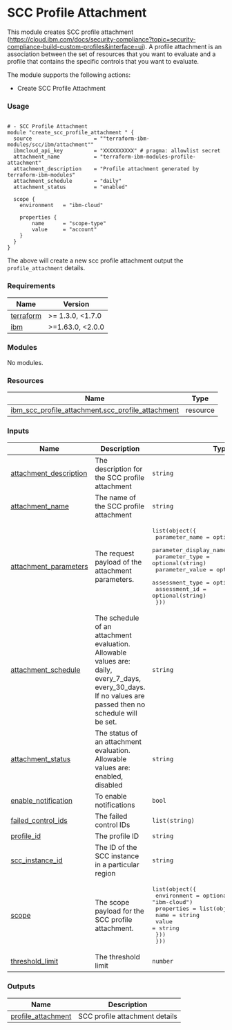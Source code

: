 # SCC Profile Attachment

This module creates SCC profile attachment (https://cloud.ibm.com/docs/security-compliance?topic=security-compliance-build-custom-profiles&interface=ui). A profile attachment is an association between the set of resources that you want to evaluate and a profile that contains the specific controls that you want to evaluate.

The module supports the following actions:
- Create SCC Profile Attachment

### Usage

```hcl

# - SCC Profile Attachment
module "create_scc_profile_attachment " {
  source                    = ""terraform-ibm-modules/scc/ibm/attachment""
  ibmcloud_api_key          = "XXXXXXXXXX" # pragma: allowlist secret
  attachment_name           = "terraform-ibm-modules-profile-attachment"
  attachment_description    = "Profile attachment generated by terraform-ibm-modules"
  attachment_schedule       = "daily"
  attachment_status         = "enabled"

  scope {
    environment   = "ibm-cloud"

    properties {
        name      = "scope-type"
        value     = "account"
    }
  }
}
```

The above will create a new scc profile attachment output the `profile_attachment` details.

<!-- BEGINNING OF PRE-COMMIT-TERRAFORM DOCS HOOK -->
### Requirements

| Name | Version |
|------|---------|
| <a name="requirement_terraform"></a> [terraform](#requirement\_terraform) | >= 1.3.0, <1.7.0 |
| <a name="requirement_ibm"></a> [ibm](#requirement\_ibm) | >=1.63.0, <2.0.0 |

### Modules

No modules.

### Resources

| Name | Type |
|------|------|
| [ibm_scc_profile_attachment.scc_profile_attachment](https://registry.terraform.io/providers/IBM-Cloud/ibm/latest/docs/resources/scc_profile_attachment) | resource |

### Inputs

| Name | Description | Type | Default | Required |
|------|-------------|------|---------|:--------:|
| <a name="input_attachment_description"></a> [attachment\_description](#input\_attachment\_description) | The description for the SCC profile attachment | `string` | n/a | yes |
| <a name="input_attachment_name"></a> [attachment\_name](#input\_attachment\_name) | The name of the SCC profile attachment | `string` | n/a | yes |
| <a name="input_attachment_parameters"></a> [attachment\_parameters](#input\_attachment\_parameters) | The request payload of the attachment parameters. | <pre>list(object({<br>    parameter_name         = optional(string)<br>    parameter_display_name = optional(string)<br>    parameter_type         = optional(string)<br>    parameter_value        = optional(string)<br>    assessment_type        = optional(string)<br>    assessment_id          = optional(string)<br>  }))</pre> | n/a | yes |
| <a name="input_attachment_schedule"></a> [attachment\_schedule](#input\_attachment\_schedule) | The schedule of an attachment evaluation. Allowable values are: daily, every\_7\_days, every\_30\_days. If no values are passed then no schedule will be set. | `string` | `null` | no |
| <a name="input_attachment_status"></a> [attachment\_status](#input\_attachment\_status) | The status of an attachment evaluation. Allowable values are: enabled, disabled | `string` | n/a | yes |
| <a name="input_enable_notification"></a> [enable\_notification](#input\_enable\_notification) | To enable notifications | `bool` | `false` | no |
| <a name="input_failed_control_ids"></a> [failed\_control\_ids](#input\_failed\_control\_ids) | The failed control IDs | `list(string)` | `[]` | no |
| <a name="input_profile_id"></a> [profile\_id](#input\_profile\_id) | The profile ID | `string` | n/a | yes |
| <a name="input_scc_instance_id"></a> [scc\_instance\_id](#input\_scc\_instance\_id) | The ID of the SCC instance in a particular region | `string` | n/a | yes |
| <a name="input_scope"></a> [scope](#input\_scope) | The scope payload for the SCC profile attachment. | <pre>list(object({<br>    environment = optional(string, "ibm-cloud")<br>    properties = list(object({<br>      name  = string<br>      value = string<br>    }))<br>  }))</pre> | n/a | yes |
| <a name="input_threshold_limit"></a> [threshold\_limit](#input\_threshold\_limit) | The threshold limit | `number` | `14` | no |

### Outputs

| Name | Description |
|------|-------------|
| <a name="output_profile_attachment"></a> [profile\_attachment](#output\_profile\_attachment) | SCC profile attachment details |
<!-- END OF PRE-COMMIT-TERRAFORM DOCS HOOK -->

